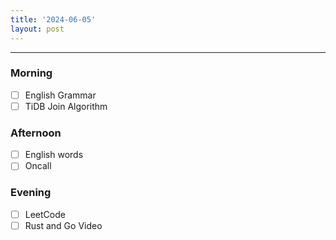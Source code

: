 ```yaml
---
title: '2024-06-05'
layout: post
---
```


---

### Morning

- [ ] English Grammar
- [ ] TiDB Join Algorithm

### Afternoon

- [ ] English words
- [ ] Oncall

### Evening

- [ ] LeetCode
- [ ] Rust and Go Video
